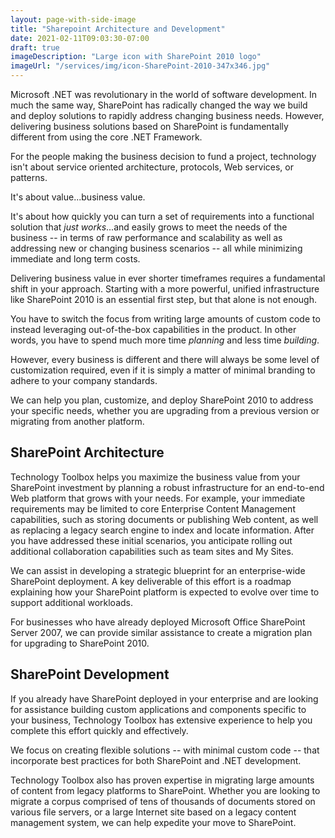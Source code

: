 ```yaml
---
layout: page-with-side-image
title: "Sharepoint Architecture and Development"
date: 2021-02-11T09:03:30-07:00
draft: true
imageDescription: "Large icon with SharePoint 2010 logo"
imageUrl: "/services/img/icon-SharePoint-2010-347x346.jpg"
---
```


Microsoft .NET was revolutionary in the world of software development. In much
the same way, SharePoint has radically changed the way we build and deploy
solutions to rapidly address changing business needs. However, delivering
business solutions based on SharePoint is fundamentally different from using the
core .NET Framework.

For the people making the business decision to fund a project, technology isn't
about service oriented architecture, protocols, Web services, or patterns.

It's about value...business value.

It's about how quickly you can turn a set of requirements into a functional
solution that _just works_...and easily grows to meet the needs of the business
-- in terms of raw performance and scalability as well as addressing new or
changing business scenarios -- all while minimizing immediate and long term
costs.

Delivering business value in ever shorter timeframes requires a fundamental
shift in your approach. Starting with a more powerful, unified infrastructure
like SharePoint 2010 is an essential first step, but that alone is not enough.

You have to switch the focus from writing large amounts of custom code to
instead leveraging out-of-the-box capabilities in the product. In other words,
you have to spend much more time _planning_ and less time _building_.

However, every business is different and there will always be some level of
customization required, even if it is simply a matter of minimal branding to
adhere to your company standards.

We can help you plan, customize, and deploy SharePoint 2010 to address your
specific needs, whether you are upgrading from a previous version or migrating
from another platform.

## SharePoint Architecture

Technology Toolbox helps you maximize the business value from your SharePoint
investment by planning a robust infrastructure for an end-to-end Web platform
that grows with your needs. For example, your immediate requirements may be
limited to core Enterprise Content Management capabilities, such as storing
documents or publishing Web content, as well as replacing a legacy search engine
to index and locate information. After you have addressed these initial
scenarios, you anticipate rolling out additional collaboration capabilities such
as team sites and My Sites.

We can assist in developing a strategic blueprint for an enterprise-wide
SharePoint deployment. A key deliverable of this effort is a roadmap explaining
how your SharePoint platform is expected to evolve over time to support
additional workloads.

For businesses who have already deployed Microsoft Office SharePoint Server
2007, we can provide similar assistance to create a migration plan for upgrading
to SharePoint 2010.

## SharePoint Development

If you already have SharePoint deployed in your enterprise and are looking for
assistance building custom applications and components specific to your
business, Technology Toolbox has extensive experience to help you complete this
effort quickly and effectively.

We focus on creating flexible solutions -- with minimal custom code -- that
incorporate best practices for both SharePoint and .NET development.

Technology Toolbox also has proven expertise in migrating large amounts of
content from legacy platforms to SharePoint. Whether you are looking to migrate
a corpus comprised of tens of thousands of documents stored on various file
servers, or a large Internet site based on a legacy content management system,
we can help expedite your move to SharePoint.
